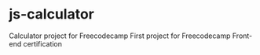 # js-calculator
Calculator project for Freecodecamp
First project for Freecodecamp Front-end certification
